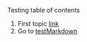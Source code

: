 Testing table of contents

1. First topic [link](https://github.com/SteveSpudWebb/write-the-docs-tutorial/blob/master/docs/index.md)
2. Go to [testMarkdown](https://github.com/SteveSpudWebb/write-the-docs-tutorial/blob/master/docs/testingMarkdown.md)
